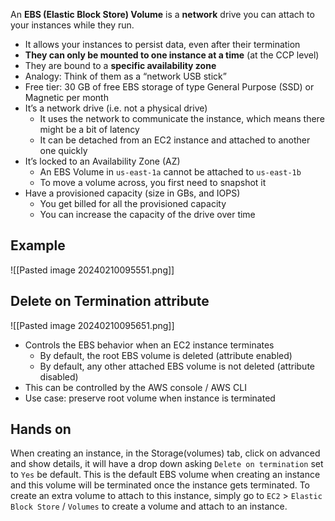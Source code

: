 
An **EBS (Elastic Block Store) Volume** is a **network** drive you can attach to your instances while they run.
- It allows your instances to persist data, even after their termination    
- **They can only be mounted to one instance at a time** (at the CCP level)
- They are bound to a **specific availability zone**
- Analogy: Think of them as a “network USB stick”
- Free tier: 30 GB of free EBS storage of type General Purpose (SSD) or Magnetic per month
- It’s a network drive (i.e. not a physical drive)
	- It uses the network to communicate the instance, which means there might be a bit of latency
	- It can be detached from an EC2 instance and attached to another one quickly
- It’s locked to an Availability Zone (AZ)
	- An EBS Volume in `us-east-1a` cannot be attached to `us-east-1b`
	- To move a volume across, you first need to snapshot it
- Have a provisioned capacity (size in GBs, and IOPS)
	- You get billed for all the provisioned capacity
	- You can increase the capacity of the drive over time

## Example

![[Pasted image 20240210095551.png]]

## Delete on Termination attribute
![[Pasted image 20240210095651.png]]

- Controls the EBS behavior when an EC2 instance terminates 
	- By default, the root EBS volume is deleted (attribute enabled)  
	- By default, any other attached EBS volume is not deleted (attribute disabled)
- This can be controlled by the AWS console / AWS CLI  
- Use case: preserve root volume when instance is terminated

## Hands on

When creating an instance, in the Storage(volumes) tab, click on advanced and show details, it will have a drop down asking `Delete on termination` set to `Yes` be default. This is the default EBS volume when creating an instance and this volume will be terminated once the instance gets terminated.
To create an extra volume to attach to this instance, simply go to `EC2` > `Elastic Block Store` / `Volumes` to create a volume and attach to an instance.